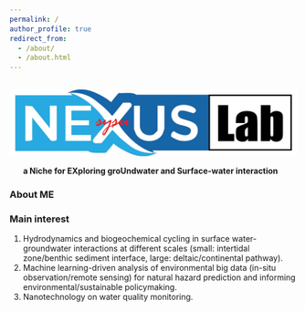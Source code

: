 ```yaml
---
permalink: /
author_profile: true
redirect_from: 
  - /about/
  - /about.html
---
```

&nbsp;&nbsp; <img src='/images/logo.jpg' style='width: 600px; height: auto;'>  

&nbsp;&nbsp;&nbsp;&nbsp;&nbsp; **a Niche for EXploring groUndwater and Surface-water interaction**  

  
### About ME  

  


  

### Main interest
1) Hydrodynamics and biogeochemical cycling in surface water-groundwater interactions at different scales (small: intertidal zone/benthic sediment interface, large: deltaic/continental pathway).  
2) Machine learning-driven analysis of environmental big data (in-situ observation/remote sensing) for natural hazard prediction and informing environmental/sustainable policymaking.  
3) Nanotechnology on water quality monitoring.
